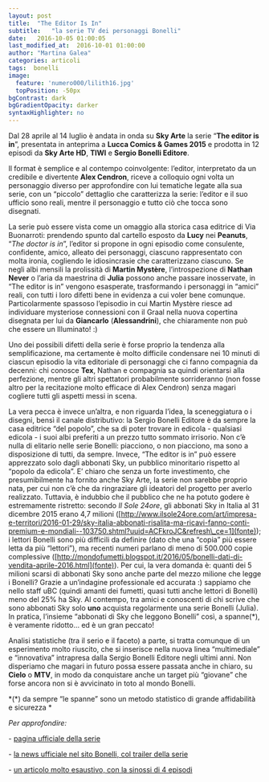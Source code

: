 ```yaml
---
layout: post
title:  "The Editor Is In"
subtitle:	"la serie TV dei personaggi Bonelli"
date:   2016-10-05 01:00:05
last_modified_at:  2016-10-01 01:00:00
author: "Martina Galea"
categories: articoli
tags:  bonelli
image:
  feature: 'numero000/lilith16.jpg'
  topPosition: -50px
bgContrast: dark
bgGradientOpacity: darker
syntaxHighlighter: no
---
```

Dal 28 aprile al 14 luglio è andata in onda su **Sky Arte** la serie “**The editor is in**”, presentata in anteprima a **Lucca Comics & Games 2015** e prodotta in 12 episodi da **Sky Arte HD**, **TIWI** e **Sergio Bonelli Editore**.

Il format è semplice e al contempo coinvolgente: l’editor, interpretato da un credibile e divertente **Alex Cendron**, riceve a colloquio ogni volta un personaggio diverso per approfondire con lui tematiche legate alla sua serie, con un “piccolo” dettaglio che caratterizza la serie: l’editor e il suo ufficio sono reali, mentre il personaggio e tutto ciò che tocca sono disegnati.

La serie può essere vista come un omaggio alla storica casa editrice di Via Buonarroti: prendendo spunto dal cartello esposto da **Lucy** nei **Peanuts**, “*The doctor is in*”, l’editor si propone in ogni episodio come consulente, confidente, amico, alleato dei personaggi, ciascuno rappresentato con molta ironia, cogliendo le idiosincrasie che caratterizzano ciascuno. Se negli albi mensili la prolissità di **Martin Mystère**, l’introspezione di **Nathan Never** o l’aria da maestrina di **Julia** possono anche passare inosservate, in “The editor is in” vengono esasperate, trasformando i personaggi in “amici” reali, con tutti i loro difetti bene in evidenza a cui voler bene comunque. Particolarmente spassoso l’episodio in cui Martin Mystère riesce ad individuare mysteriose connessioni con il Graal nella nuova copertina disegnata per lui da **Giancarlo** (**Alessandrini**), che chiaramente non può che essere un Illuminato! :)

Uno dei possibili difetti della serie è forse proprio la tendenza alla semplificazione, ma certamente è molto difficile condensare nei 10 minuti di ciascun episodio la vita editoriale di personaggi che ci fanno compagnia da decenni: chi conosce **Tex**, Nathan e compagnia sa quindi orientarsi alla perfezione, mentre gli altri spettatori probabilmente sorrideranno (non fosse altro per la recitazione molto efficace di Alex Cendron) senza magari cogliere tutti gli aspetti messi in scena.

La vera pecca è invece un’altra, e non riguarda l’idea, la sceneggiatura o i disegni, bensì il canale distributivo: la Sergio Bonelli Editore è da sempre la casa editrice “del popolo”, che sa di poter trovare in edicola - qualsiasi edicola - i suoi albi preferiti a un prezzo tutto sommato irrisorio. Non c’è nulla di elitario nelle serie Bonelli: piacciono, o non piacciono, ma sono a disposizione di tutti, da sempre. Invece, “The editor is in” può essere apprezzato solo dagli abbonati Sky, un pubblico minoritario rispetto al “popolo da edicola”. E’ chiaro che senza un forte investimento, che presumibilmente ha fornito anche Sky Arte, la serie non sarebbe proprio nata, per cui non c’è che da ringraziare gli ideatori del progetto per averlo realizzato. Tuttavia, è indubbio che il pubblico che ne ha potuto godere è estremamente ristretto: secondo *Il Sole 24ore*, gli abbonati Sky in Italia al 31 dicembre 2015 erano 4,7 milioni ([http://www.ilsole24ore.com/art/impresa-e-territori/2016-01-29/sky-italia-abbonati-risalita-ma-ricavi-fanno-conti-premium-e-mondiali--103750.shtml?uuid=ACFkroJC&refresh\_ce=1](fonte)); i lettori Bonelli sono più difficili da definire (dato che una “copia” più essere letta da più “lettori”), ma recenti numeri parlano di meno di 500.000 copie complessive ([http://mondofumetti.blogspot.it/2016/05/bonelli-dati-di-vendita-aprile-2016.html](fonte)). Per cui, la vera domanda è: quanti dei 5 milioni scarsi di abbonati Sky sono anche parte del mezzo milione che legge i Bonelli? Grazie a un’indagine professionale ed accurata :) sappiamo che nello staff uBC (quindi amanti dei fumetti, quasi tutti anche lettori di Bonelli) meno del 25% ha Sky. Al contempo, tra amici e conoscenti di chi scrive che sono abbonati Sky solo **uno** acquista regolarmente una serie Bonelli (Julia). In pratica, l’insieme “abbonati di Sky che leggono Bonelli” così, a spanne(\*), è veramente ridotto… ed è un gran peccato!

Analisi statistiche (tra il serio e il faceto) a parte, si tratta comunque di un esperimento molto riuscito, che si inserisce nella nuova linea “multimediale” e “innovativa” intrapresa dalla Sergio Bonelli Editore negli ultimi anni. Non disperiamo che magari in futuro possa essere passata anche in chiaro, su **Cielo** o **MTV**, in modo da conquistare anche un target più “giovane” che forse ancora non si è avvicinato in toto al mondo Bonelli.

*(\*) da sempre “le spanne” sono un metodo statistico di grande affidabilità e sicurezza *

*Per approfondire:*

- [pagina ufficiale della serie](http://arte.sky.it/editorisin/)

- [la news ufficiale nel sito Bonelli, col trailer della serie](http://www.sergiobonelli.it/news/news/40653/The-Editor-is-In-su-Sky.html)

- [un articolo molto esaustivo, con la sinossi di 4 episodi](http://www.lospaziobianco.it/179387-editor-is-eroi-dinchiostro-schermo/)

